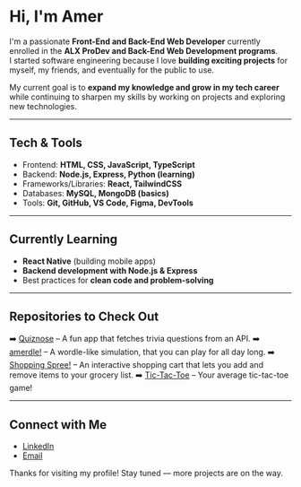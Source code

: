 # Hi, I'm Amer

I'm a passionate **Front-End and Back-End Web Developer** currently enrolled in the **ALX ProDev and Back-End Web Development programs**.  
I started software engineering because I love **building exciting projects** for myself, my friends, and eventually for the public to use.  

My current goal is to **expand my knowledge and grow in my tech career** while continuing to sharpen my skills by working on projects and exploring new technologies.  

---

## Tech & Tools
- Frontend: **HTML, CSS, JavaScript, TypeScript**
- Backend: **Node.js, Express, Python (learning)**
- Frameworks/Libraries: **React, TailwindCSS**
- Databases: **MySQL, MongoDB (basics)**
- Tools: **Git, GitHub, VS Code, Figma, DevTools**

---

## Currently Learning
- **React Native** (building mobile apps)  
- **Backend development with Node.js & Express**  
- Best practices for **clean code and problem-solving**  

---

## Repositories to Check Out
➡️ [Quiznose](#) – A fun app that fetches trivia questions from an API.
➡️ [amerdle!](#) – A wordle-like simulation, that you can play for all day long.
➡️ [Shopping Spree!](#) – An interactive shopping cart that lets you add and remove items to your grocery list.
➡️ [Tic-Tac-Toe](#) – Your average tic-tac-toe game!

---

## Connect with Me
- [LinkedIn](#)  
- [Email](#)  

Thanks for visiting my profile! Stay tuned — more projects are on the way.
